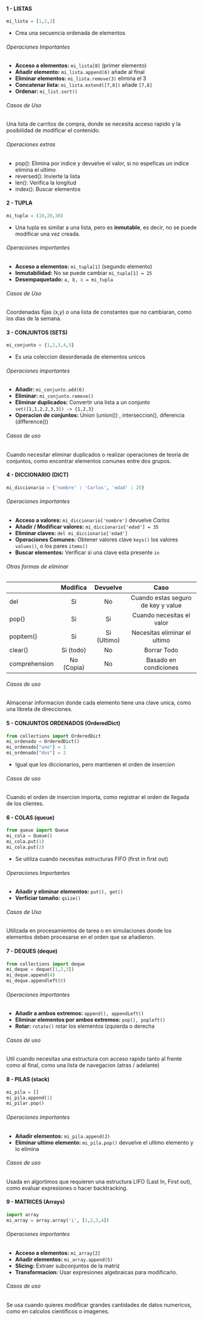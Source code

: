 #### 1 - LISTAS

```python
mi_lista = [1,2,3]
```

- Crea una secuencia ordenada de elementos

###### Operaciones Importantes

- **Acceso a elementos:** `mi_lista[0]` (primer elemento)
- **Añadir elemento:** `mi_lista.append(6)` añade al final
- **Eliminar elementos:** `mi_lista.remove(3)` elimina el 3
- **Concatenar lista:** `mi_lista.extend([7,8])` añade `[7,8]`
- **Ordenar:** `mi_list.sort()`

###### Casos de Uso
Una lista de carritos de compra, donde se necesita acceso rapido y la posibilidad de modificar el contenido.

###### Operaciones extras

- pop(): Elimina por indice y devuelve el valor, si no espeficas un indice elimina el ultimo
- reversed(): Invierte la lista
- len(): Verifica la longitud
- index(): Buscar elementos

#### 2 - TUPLA

```Python
mi_tupla = (10,20,30)
```

- Una tupla es similar a una lista, pero es **inmutable**, es decir, no se puede modificar una vez creada.
###### Operaciones importantes

- **Acceso a elementos:** `mi_tupla[1]` (segundo elemento)
- **Inmutabilidad:** No se puede cambiar `mi_tupla[1] = 25`
- **Desempaquetado:** `a, b, c = mi_tupla`

###### Casos de Uso
Coordenadas fijas (x,y) o una lista de constantes que no cambiaran, como los dias de la semana.

#### 3 - CONJUNTOS (SETS)

```python
mi_conjunto = {1,2,3,4,5}
```

- Es una coleccion desordenada de elementos unicos

###### Operaciones importantes

- **Añadir:** `mi_conjunto.add(6)`
- **Eliminar:** `mi_conjunto.remove()`
- **Eliminar duplicados:** Convertir una lista a un conjunto `set([1,1,2,2,3,3]) -> {1,2,3}`
- **Operacion de conjuntos:** Union (union()) , interseccion(), diferencia (difference())

###### Casos de uso
Cuando necesitar eliminar duplicados o realizar operaciones de teoria de conjuntos, como encontrar elementos comunes entre dos grupos.

#### 4 - DICCIONARIO (DICT)

```Python
mi_diccionario = {'nombre' : 'Carlos', 'edad' : 25}
```

###### Operaciones importantes

- **Acceso a valores:** `mi_diccionario['nombre']` devuelve *Carlos*
- **Añadir / Modificar valores:** `mi_diccionario['edad'] = 35`
- **Eliminar claves:** `del mi_diccionario['edad']`
- **Operaciones Comunes:** Obtener valores clave `keys()` los valores `values()`, o los pares `items()`
- **Buscar elementos:** Verificar si una clave esta presente `in`

###### Otras formas de eliminar

|               | **Modifica** | **Devuelve** |              **Caso**              |
| ------------- | :----------: | :----------: | :--------------------------------: |
| del           |      Si      |      No      | Cuando estas seguro de key y value |
| pop()         |      Si      |      Si      |     Cuando necesitas el valor      |
| popitem()     |      Si      | Si (Ultimo)  |    Necesitas eliminar el ultimo    |
| clear()       |  Si (todo)   |      No      |            Borrar Todo             |
| comprehension |  No (Copia)  |      No      |       Basado en condiciones        |
###### Casos de uso
Almacenar informacion donde cada elemento tiene una clave unica, como una libreta de direcciones.

#### 5 - CONJUNTOS ORDENADOS (OrderedDict)

```python
from collections import OrderedDict
mi_ordenado = OrderedDict()
mi_ordenado["uno"] = 1
mi_ordenado["dos"] = 2
```

- Igual que los diccionarios, pero mantienen el orden de insercion

###### Casos de uso
Cuando el orden de insercion importa, como registrar el orden de llegada de los clientes.

#### 6 - COLAS (queue)

```Python
from queue import Queue
mi_cola = Queue()
mi_cola.put(1)
mi_cola.put(2)
```

- Se utiliza cuando necesitas estructuras FIFO (first in first out)

###### Operaciones Importantes
- **Añadir y eliminar elementos:** `put(), get()`
- **Verficiar tamaño:** `qsize()`

###### Casos de Uso
Utilizada en procesamientos de tarea o en simulaciones donde los elementos deben procesarse en el orden que se añadieron.

#### 7 - DEQUES (deque)

```Python
from collections import deque
mi_deque = deque([1,2,3])
mi_deque.append(4)
mi_deque.appendleft(0)
```

###### Operaciones importantes
- **Añadir a ambos extremos:** `append(), appendLeft()`
- **Eliminar elementos por ambos extremos:** `pop(), popleft()`
- **Rotar:** `rotate()` rotar los elementos izquierda o derecha

###### Casos de uso
Util cuando necesitas una estructura con acceso rapido tanto al frente como al final, como una lista de navegacion (atras / adelante)

#### 8 - PILAS (stack)

```Python
mi_pila = []
mi_pila.append(1)
mi_pilar.pop()
```

###### Operaciones importantes
- **Añadir elementos:** `mi_pila.append(2)`
- **Eliminar ultimo elemento:** `mi_pila.pop()` devuelve el ultimo elemento y lo elimina

###### Casos de uso
Usada en algortimos que requieren una estructura LIFO (Last In, First out), como evaluar expresiones o hacer backtracking.

#### 9 - MATRICES (Arrays)

```python
import array
mi_array = array.array('i', [1,2,3,4])
```

###### Operaciones importantes
- **Acceso a elementos:** `mi_array[2]`
- **Añadir elementos:** `mi_array.append(5)`
- **Slicing:** Extraer subconjuntos de la matriz
- **Transformacion:** Usar expresiones algebraicas para modificarlo.

###### Casos de uso
Se usa cuando quieres modificar grandes cantidades de datos numericos, como en calculos cientificos o imagenes.